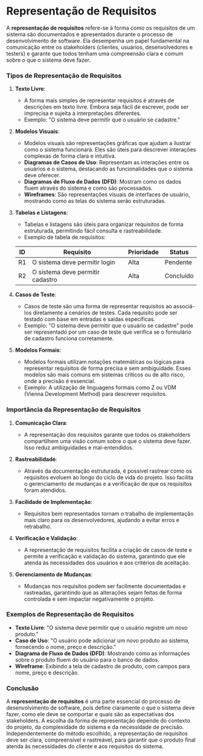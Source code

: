 # Representação de Requisitos

A **representação de requisitos** refere-se à forma como os requisitos de um sistema são documentados e apresentados durante o processo de desenvolvimento de software. Ela desempenha um papel fundamental na comunicação entre os stakeholders (clientes, usuários, desenvolvedores e testers) e garante que todos tenham uma compreensão clara e comum sobre o que o sistema deve fazer.

### Tipos de Representação de Requisitos

1. **Texto Livre**:
   - A forma mais simples de representar requisitos é através de descrições em texto livre. Embora seja fácil de escrever, pode ser imprecisa e sujeita a interpretações diferentes.
   - Exemplo: "O sistema deve permitir que o usuário se cadastre."

2. **Modelos Visuais**:
   - Modelos visuais são representações gráficas que ajudam a ilustrar como o sistema funcionará. Eles são úteis para descrever interações complexas de forma clara e intuitiva.
   - **Diagramas de Casos de Uso**: Representam as interações entre os usuários e o sistema, destacando as funcionalidades que o sistema deve oferecer.
   - **Diagramas de Fluxo de Dados (DFD)**: Mostram como os dados fluem através do sistema e como são processados.
   - **Wireframes**: São representações visuais de interfaces de usuário, mostrando como as telas do sistema serão estruturadas.
   
3. **Tabelas e Listagens**:
   - Tabelas e listagens são úteis para organizar requisitos de forma estruturada, permitindo fácil consulta e rastreabilidade.
   - Exemplo de tabela de requisitos:

   | ID   | Requisito                          | Prioridade | Status    |
   |------|-------------------------------------|------------|-----------|
   | R1   | O sistema deve permitir login      | Alta       | Pendente  |
   | R2   | O sistema deve permitir cadastro   | Alta       | Concluído |
   
4. **Casos de Teste**:
   - Casos de teste são uma forma de representar requisitos ao associá-los diretamente a cenários de testes. Cada requisito pode ser testado com base em entradas e saídas específicas.
   - Exemplo: "O sistema deve permitir que o usuário se cadastre" pode ser representado por um caso de teste que verifica se o formulário de cadastro funciona corretamente.

5. **Modelos Formais**:
   - Modelos formais utilizam notações matemáticas ou lógicas para representar requisitos de forma precisa e sem ambiguidade. Esses modelos são mais comuns em sistemas críticos ou de alto risco, onde a precisão é essencial.
   - Exemplo: A utilização de linguagens formais como Z ou VDM (Vienna Development Method) para descrever requisitos.

### Importância da Representação de Requisitos

1. **Comunicação Clara**:
   - A representação dos requisitos garante que todos os stakeholders compartilhem uma visão comum sobre o que o sistema deve fazer. Isso reduz ambiguidades e mal-entendidos.

2. **Rastreabilidade**:
   - Através da documentação estruturada, é possível rastrear como os requisitos evoluem ao longo do ciclo de vida do projeto. Isso facilita o gerenciamento de mudanças e a verificação de que os requisitos foram atendidos.

3. **Facilidade de Implementação**:
   - Requisitos bem representados tornam o trabalho de implementação mais claro para os desenvolvedores, ajudando a evitar erros e retrabalho.

4. **Verificação e Validação**:
   - A representação de requisitos facilita a criação de casos de teste e permite a verificação e validação do sistema, garantindo que ele atenda às necessidades dos usuários e aos critérios de aceitação.

5. **Gerenciamento de Mudanças**:
   - Mudanças nos requisitos podem ser facilmente documentadas e rastreadas, garantindo que as alterações sejam feitas de forma controlada e sem impactar negativamente o projeto.

### Exemplos de Representação de Requisitos

- **Texto Livre**: "O sistema deve permitir que o usuário registre um novo produto."
- **Caso de Uso**: "O usuário pode adicionar um novo produto ao sistema, fornecendo o nome, preço e descrição."
- **Diagrama de Fluxo de Dados (DFD)**: Mostrando como as informações sobre o produto fluem do usuário para o banco de dados.
- **Wireframe**: Exibindo a tela de cadastro de produto, com campos para nome, preço e descrição.

### Conclusão

A **representação de requisitos** é uma parte essencial do processo de desenvolvimento de software, pois define claramente o que o sistema deve fazer, como ele deve se comportar e quais são as expectativas dos stakeholders. A escolha da forma de representação depende do contexto do projeto, da complexidade do sistema e da necessidade de precisão. Independentemente do método escolhido, a representação de requisitos deve ser clara, compreensível e rastreável, para garantir que o produto final atenda às necessidades do cliente e aos requisitos do sistema.
